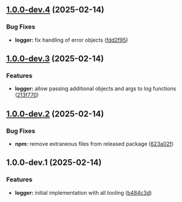 ## [1.0.0-dev.4](https://github.com/kuzzleio/kuzzle-logger/compare/v1.0.0-dev.3...v1.0.0-dev.4) (2025-02-14)


### Bug Fixes

* **logger:** fix handling of error objects ([fdd2f95](https://github.com/kuzzleio/kuzzle-logger/commit/fdd2f9561dfe87eb8cb6c9c064d4269d7f07e330))

## [1.0.0-dev.3](https://github.com/kuzzleio/kuzzle-logger/compare/v1.0.0-dev.2...v1.0.0-dev.3) (2025-02-14)


### Features

* **logger:** allow passing additional objects and args to log functions ([213f770](https://github.com/kuzzleio/kuzzle-logger/commit/213f7703cfb1d7b43344b47fc1baf4ea6155295d))

## [1.0.0-dev.2](https://github.com/kuzzleio/kuzzle-logger/compare/v1.0.0-dev.1...v1.0.0-dev.2) (2025-02-14)


### Bug Fixes

* **npm:** remove extraneous files from released package ([623a02f](https://github.com/kuzzleio/kuzzle-logger/commit/623a02f6091fe7aaf69a3cfa79aa97bf7bc17c27))

## 1.0.0-dev.1 (2025-02-14)


### Features

* **logger:** initial implementation with all tooling ([b484c3d](https://github.com/kuzzleio/kuzzle-logger/commit/b484c3d4a83feff0bfd4349aa91f9f39bbc9100e))
